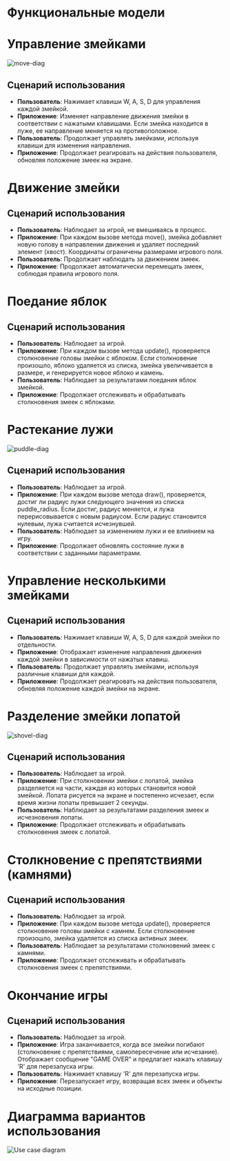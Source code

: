 # Функциональные модели

# Управление змейками
![move-diag](./move-diag.png)
## Сценарий использования

- **Пользователь**: Нажимает клавиши W, A, S, D для управления каждой змейкой.
- **Приложение**: Изменяет направление движения змейки в соответствии с нажатыми клавишами. Если змейка находится в луже, ее направление меняется на противоположное.
- **Пользователь**: Продолжает управлять змейками, используя клавиши для изменения направления.
- **Приложение**: Продолжает реагировать на действия пользователя, обновляя положение змеек на экране.

# Движение змейки

## Сценарий использования

- **Пользователь**: Наблюдает за игрой, не вмешиваясь в процесс.
- **Приложение**: При каждом вызове метода move(), змейка добавляет новую голову в направлении движения и удаляет последний элемент (хвост). Координаты ограничены размерами игрового поля.
- **Пользователь**: Продолжает наблюдать за движением змеек.
- **Приложение**: Продолжает автоматически перемещать змеек, соблюдая правила игрового поля.

# Поедание яблок

## Сценарий использования

- **Пользователь**: Наблюдает за игрой.
- **Приложение**: При каждом вызове метода update(), проверяется столкновение головы змейки с яблоком. Если столкновение произошло, яблоко удаляется из списка, змейка увеличивается в размере, и генерируется новое яблоко и камень.
- **Пользователь**: Наблюдает за результатами поедания яблок змейкой.
- **Приложение**: Продолжает отслеживать и обрабатывать столкновения змеек с яблоками.

# Растекание лужи
![puddle-diag](./puddle-diag.jpg)
## Сценарий использования

- **Пользователь**: Наблюдает за игрой.
- **Приложение**: При каждом вызове метода draw(), проверяется, достиг ли радиус лужи следующего значения из списка puddle_radius. Если достиг, радиус меняется, и лужа перерисовывается с новым радиусом. Если радиус становится нулевым, лужа считается исчезнувшей.
- **Пользователь**: Наблюдает за изменением лужи и ее влиянием на игру.
- **Приложение**: Продолжает обновлять состояние лужи в соответствии с заданными параметрами.

# Управление несколькими змейками

## Сценарий использования

- **Пользователь**: Нажимает клавиши W, A, S, D для каждой змейки по отдельности.
- **Приложение**: Отображает изменение направления движения каждой змейки в зависимости от нажатых клавиш.
- **Пользователь**: Продолжает управлять змейками, используя различные клавиши для каждой.
- **Приложение**: Продолжает реагировать на действия пользователя, обновляя положение каждой змейки на экране.

# Разделение змейки лопатой
![shovel-diag](./shovel-diag.png)
## Сценарий использования

- **Пользователь**: Наблюдает за игрой.
- **Приложение**: При столкновении змейки с лопатой, змейка разделяется на части, каждая из которых становится новой змейкой. Лопата рисуется на экране и постепенно исчезает, если время жизни лопаты превышает 2 секунды.
- **Пользователь**: Наблюдает за результатами разделения змеек и исчезновения лопаты.
- **Приложение**: Продолжает отслеживать и обрабатывать столкновения змеек с лопатой.

# Столкновение с препятствиями (камнями)

## Сценарий использования

- **Пользователь**: Наблюдает за игрой.
- **Приложение**: При каждом вызове метода update(), проверяется столкновение головы змейки с камнем. Если столкновение произошло, змейка удаляется из списка активных змеек.
- **Пользователь**: Наблюдает за результатами столкновений змеек с камнями.
- **Приложение**: Продолжает отслеживать и обрабатывать столкновения змеек с препятствиями.

# Окончание игры

## Сценарий использования

- **Пользователь**: Наблюдает за игрой.
- **Приложение**: Игра заканчивается, когда все змейки погибают (столкновение с препятствиями, самопересечение или исчезание). Отображает сообщение "GAME OVER" и предлагает нажать клавишу 'R' для перезапуска игры.
- **Пользователь**: Нажимает клавишу 'R' для перезапуска игры.
- **Приложение**: Перезапускает игру, возвращая всех змеек и объекты на исходные позиции.
# Диаграмма вариантов использования
![Use case diagram](./use-case-diagram.jpg)

